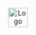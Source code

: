 <p align="center">
    <img src="https://www.codetiv.cz/static/logo_white.png" height="40" alt="Logo" />
</p>
